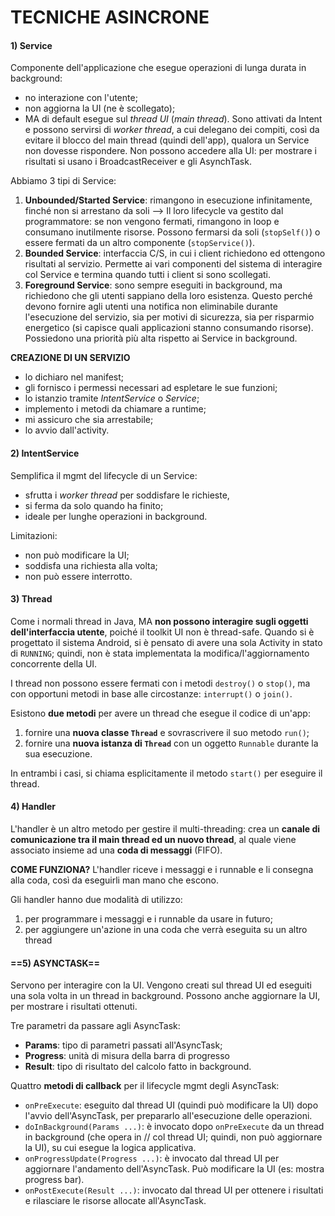 # TECNICHE ASINCRONE

#### 1) Service

Componente dell'applicazione che esegue operazioni di lunga durata in background:
- no interazione con l'utente;
- non aggiorna la UI (ne è scollegato);
- MA di default esegue sul *thread UI* (*main thread*).
Sono attivati da Intent e possono servirsi di *worker thread*, a cui delegano dei compiti, così da evitare il blocco del main thread (quindi dell'app), qualora un Service non dovesse rispondere.
Non possono accedere alla UI: per mostrare i risultati si usano i BroadcastReceiver e gli AsynchTask.

Abbiamo 3 tipi di Service:
1) **Unbounded/Started Service**: rimangono in esecuzione infinitamente, finché non si arrestano da soli --> Il loro lifecycle va gestito dal programmatore: se non vengono fermati, rimangono in loop e consumano inutilmente risorse. Possono fermarsi da soli (`stopSelf()`) o essere fermati da un altro componente (`stopService()`).
2) **Bounded Service**: interfaccia C/S, in cui i client richiedono ed ottengono risultati al servizio. Permette ai vari componenti del sistema di interagire col Service e termina quando tutti i client si sono scollegati.
3) **Foreground Service**: sono sempre eseguiti in background, ma richiedono che gli utenti sappiano della loro esistenza. Questo perché devono fornire agli utenti una notifica non eliminabile durante l'esecuzione del servizio, sia per motivi di sicurezza, sia per risparmio energetico (si capisce quali applicazioni stanno consumando risorse). Possiedono una priorità più alta rispetto ai Service in background.

**CREAZIONE DI UN SERVIZIO**
- lo dichiaro nel manifest;
- gli fornisco i permessi necessari ad espletare le sue funzioni;
- lo istanzio tramite *IntentService* o *Service*;
- implemento i metodi da chiamare a runtime;
- mi assicuro che sia arrestabile;
- lo avvio dall'activity.

#### 2) IntentService

Semplifica il mgmt del lifecycle di un Service:
- sfrutta i *worker thread* per soddisfare le richieste,
- si ferma da solo quando ha finito;
- ideale per lunghe operazioni in background.

Limitazioni:
- non può modificare la UI;
- soddisfa una richiesta alla volta;
- non può essere interrotto.

#### 3) Thread

Come i normali thread in Java, MA **non possono interagire sugli oggetti dell'interfaccia utente**, poiché il toolkit UI non è thread-safe. Quando si è progettato il sistema Android, si è pensato di avere una sola Activity in stato di `RUNNING`; quindi, non è stata implementata la modifica/l'aggiornamento concorrente della UI.

I thread non possono essere fermati con i metodi `destroy()` o `stop()`, ma con opportuni metodi in base alle circostanze: `interrupt()` o `join()`.

Esistono **due metodi** per avere un thread che esegue il codice di un'app:
1) fornire una **nuova classe `Thread`** e sovrascrivere il suo metodo `run()`;
2) fornire una **nuova istanza di `Thread`** con un oggetto `Runnable` durante la sua esecuzione.

In entrambi i casi, si chiama esplicitamente il metodo `start()` per eseguire il thread.

#### 4) Handler

 L'handler è un altro metodo per gestire il multi-threading: crea un **canale di comunicazione tra il main thread ed un nuovo thread**, al quale viene associato insieme ad una **coda di messaggi** (FIFO). 

**COME FUNZIONA?** L'handler riceve i messaggi e i runnable  e li consegna alla coda, così da eseguirli man mano che escono.

Gli handler hanno due modalità di utilizzo:
1) per programmare i messaggi e i runnable da usare in futuro;
2) per aggiungere un'azione in una coda che verrà eseguita su un altro thread

#### ==5) ASYNCTASK==

Servono per interagire con la UI. Vengono creati sul thread UI ed eseguiti una sola volta in un thread in background. Possono anche aggiornare la UI, per mostrare i risultati ottenuti.

Tre parametri da passare agli AsyncTask:
- **Params**: tipo di parametri passati all'AsyncTask;
- **Progress**: unità di misura della barra di progresso
- **Result**: tipo di risultato del calcolo fatto in background.

Quattro **metodi di callback** per il lifecycle mgmt degli AsyncTask:
-  `onPreExecute`: eseguito dal thread UI (quindi può modificare la UI) dopo l'avvio dell'AsyncTask, per prepararlo all'esecuzione delle operazioni. 
- `doInBackground(Params ...)`: è invocato dopo `onPreExecute` da un thread in background (che opera in // col thread UI; quindi, non può aggiornare la UI), su cui esegue la logica applicativa.
- `onProgressUpdate(Progress ...)`: è invocato dal thread UI per aggiornare l'andamento dell'AsyncTask. Può modificare la UI (es: mostra progress bar).
- `onPostExecute(Result ...)`: invocato dal thread UI per ottenere i risultati e rilasciare le risorse allocate all'AsyncTask.
